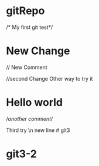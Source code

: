 # gitRepo

/* My first git test*/
# New Change
// New Comment



//second Change 
Other way to try it
# Hello world



/*another comment*/


Third try \n new line # git3
# git3-2